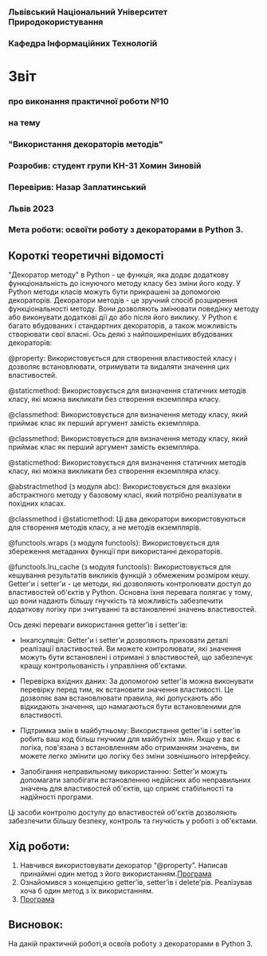 ### Львівський Національний Університет Природокористування
### Кафедра Інформаційних Технологій
# Звіт 
### про виконання практичної роботи №10 
### на тему
### "Використання декораторів методів"
### Розробив: студент групи КН-31 Хомин Зиновій
### Перевірив: Назар Заплатинський
### Львів 2023 
### Мета роботи: освоїти роботу з декораторами в Python 3.
## Короткі теоретичні відомості
"Декоратор методу" в Python - це функція, яка додає додаткову функціональність до існуючого методу класу без зміни його коду.
У Python методи класів можуть бути прикрашені за допомогою декораторів. Декоратори методів - це зручний спосіб розширення функціональності методу. Вони дозволяють змінювати поведінку методу або виконувати додаткові дії до або після його виклику.
У Python є багато вбудованих і стандартних декораторів, а також можливість створювати свої власні. Ось деякі з найпоширеніших вбудованих декораторів:

@property: Використовується для створення властивостей класу і дозволяє встановлювати, отримувати та видаляти значення цих властивостей.

@staticmethod: Використовується для визначення статичних методів класу, які можна викликати без створення екземпляра класу.

@classmethod: Використовується для визначення методу класу, який приймає клас як перший аргумент замість екземпляра.

@classmethod: Використовується для визначення методу класу, який приймає клас як перший аргумент замість екземпляра.

@staticmethod: Використовується для визначення статичних методів класу, які можна викликати без створення екземпляра класу.

@abstractmethod (з модуля abc): Використовується для вказівки абстрактного методу у базовому класі, який потрібно реалізувати в похідних класах.

@classmethod і @staticmethod: Ці два декоратори використовуються для створення методів класу, а не методів екземплярів.

@functools.wraps (з модуля functools): Використовується для збереження метаданих функції при використанні декораторів.

@functools.lru_cache (з модуля functools): Використовується для кешування результатів викликів функцій з обмеженим розміром кешу.
Getter'и і setter'и - це методи, які дозволяють контролювати доступ до властивостей об'єктів у Python. Основна їхня перевага полягає у тому, що вони надають більшу гнучкість та можливість забезпечити додаткову логіку при зчитуванні та встановленні значень властивостей.

Ось деякі переваги використання getter'ів і setter'ів:

- Інкапсуляція: Getter'и і setter'и дозволяють приховати деталі реалізації властивостей. Ви можете контролювати, які значення можуть бути встановлені і отримані з властивостей, що забезпечує кращу контрольованість і управління об'єктами.

- Перевірка вхідних даних: За допомогою setter'ів можна виконувати перевірку перед тим, як встановити значення властивості. Це дозволяє вам встановлювати правила, які допускають або відкидають значення, що намагаються бути встановленими для властивості.

- Підтримка змін в майбутньому: Використання getter'ів і setter'ів робить ваш код більш гнучким для майбутніх змін. Якщо у вас є логіка, пов'язана з встановленням або отриманням значень, ви можете легко змінити цю логіку без зміни зовнішнього інтерфейсу.

- Запобігання неправильному використанню: Setter'и можуть допомагати запобігати встановленню недійсних або неправильних значень для властивостей об'єктів, що сприяє стабільності та надійності програми.

Ці засоби контролю доступу до властивостей об'єктів дозволяють забезпечити більшу безпеку, контроль та гнучкість у роботі з об'єктами.
## Хід роботи:
1. Навчився використовувати декоратор “@property”. Написав принаймні один метод з його використанням.[Програма](script.py)
2. Ознайомився з концепцією getter’ів, setter’ів і delete’рів. Реалізував хоча б один метод з їх використанням.
4. [Програма](script2.py)
## Висновок: 
На даній практичній роботі,я освоїв роботу з декораторами в Python 3.